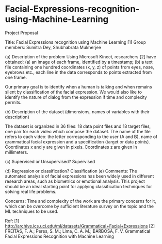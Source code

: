# Facial-Expressions-recognition-using-Machine-Learning

Project Proposal

Title: Facial Expressions recognition using Machine Learning [1]
Group members: Sumitra Dey, Shubhabrata Mukherjee

(a)	Description of the problem
Using Microsoft Kinect, researchers [2] have obtained: (a) an image of each frame, identified by a timestamp; (b) a text file containing one hundred coordinates (x, y, z) of points from eyes, nose, eyebrows etc., each line in the data corresponds to points extracted from one frame.

Our primary goal is to identify when a human is talking and when remains silent by classification of the facial expression. We would also like to identify the nature of dialog from the expression if time and complexity permits.


(b)	Description of the dataset (dimensions, names of variables with their description)

The dataset is organized in 36 files: 18 data point files and 18 target files, one pair for each video which compose the dataset. The name of the file refers to each video: the letter corresponding to the user (A and B), name of grammatical facial expression and a specification (target or data points). Coordinates x and y are given in pixels. Coordinates z are given in millimeters.


(c)	Supervised or Unsupervised?
Supervised

(d)	Regression or classification?
Classification
(e)	Comments:
The automated analysis of facial expressions has been widely used in different research areas, such as biometrics or emotional analysis. This project should be an ideal starting point for applying classification techniques for solving real life problems.

Concerns:
Time and complexity of the work are the primary concerns for it, which can be overcome by sufficient literature survey on the topic and the ML techniques to be used.


Ref: 
[1] http://archive.ics.uci.edu/ml/datasets/Grammatical+Facial+Expressions
[2] FREITAS, F. A.; Peres, S. M.; Lima, C. A. M.; BARBOSA, F. V. Grammatical Facial Expressions Recognition with Machine Learning
